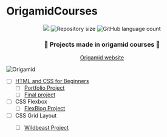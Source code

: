# OrigamidCourses

<p align="center">
    <img src="https://img.shields.io/github/last-commit/m-carecho/OrigamidCourses?color=682998">
    <img alt="Repository size" src="https://img.shields.io/github/repo-size/m-carecho/OrigamidCourses?color=682998">
    <img alt="GitHub language count" src="https://img.shields.io/github/languages/count/m-carecho/OrigamidCourses?color=682998">
</p>

<h3 align="center">🐺 Projects made in origamid courses 🐺</h3>
<p align="center">
    <a href="https://www.origamid.com/">
        Origamid website 
    </a>
</p>

![Origamid](https://user-images.githubusercontent.com/98053054/151735995-72fd203d-3849-4f6c-a50f-985e2bf12d30.png)


- [ ] [HTML and CSS for Beginners]()
    - [ ] [Portfolio Project]()
    - [ ] [Final project]()

- [ ] CSS Flexbox
    - [ ] [FlexBlog Project]()

- [ ] CSS Grid Layout
    - [ ] [Wildbeast Project]()

